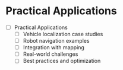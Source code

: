 # Practical Applications

- [ ] Practical Applications
    - [ ] Vehicle localization case studies
    - [ ] Robot navigation examples
    - [ ] Integration with mapping
    - [ ] Real-world challenges
    - [ ] Best practices and optimization
